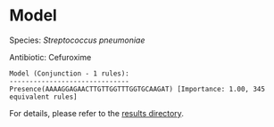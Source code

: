 
# Model

Species: *Streptococcus pneumoniae*

Antibiotic: Cefuroxime

```
Model (Conjunction - 1 rules):
------------------------------
Presence(AAAAGGAGAACTTGTTGGTTTGGTGCAAGAT) [Importance: 1.00, 345 equivalent rules]

```

For details, please refer to the [results directory](../../../../../results/scm_b/streptococcus%20pneumoniae/cefuroxime/repeat_1/).

